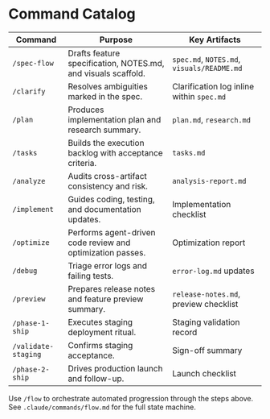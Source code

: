 ﻿# Command Catalog

| Command | Purpose | Key Artifacts |
|---------|---------|---------------|
| `/spec-flow` | Drafts feature specification, NOTES.md, and visuals scaffold. | `spec.md`, `NOTES.md`, `visuals/README.md` |
| `/clarify` | Resolves ambiguities marked in the spec. | Clarification log inline within `spec.md` |
| `/plan` | Produces implementation plan and research summary. | `plan.md`, `research.md` |
| `/tasks` | Builds the execution backlog with acceptance criteria. | `tasks.md` |
| `/analyze` | Audits cross-artifact consistency and risk. | `analysis-report.md` |
| `/implement` | Guides coding, testing, and documentation updates. | Implementation checklist |
| `/optimize` | Performs agent-driven code review and optimization passes. | Optimization report |
| `/debug` | Triage error logs and failing tests. | `error-log.md` updates |
| `/preview` | Prepares release notes and feature preview summary. | `release-notes.md`, preview checklist |
| `/phase-1-ship` | Executes staging deployment ritual. | Staging validation record |
| `/validate-staging` | Confirms staging acceptance. | Sign-off summary |
| `/phase-2-ship` | Drives production launch and follow-up. | Launch checklist |

Use `/flow` to orchestrate automated progression through the steps above. See `.claude/commands/flow.md` for the full state machine.
